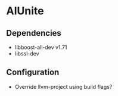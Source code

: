 # AIUnite

## Dependencies

- libboost-all-dev v1.71
- libssl-dev

## Configuration

- Override llvm-project using build flags?
